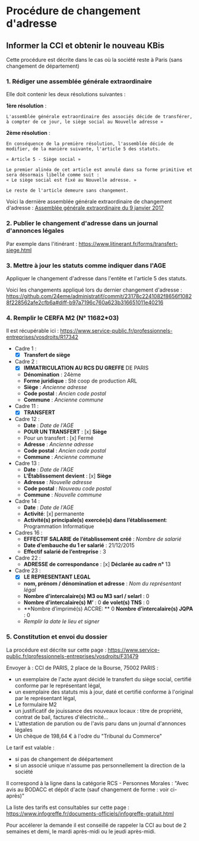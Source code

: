# Procédure de changement d'adresse

##  Informer la CCI et obtenir le nouveau KBis

Cette procédure est décrite dans le cas où la société reste à Paris (sans changement de département)

### 1. Rédiger une assemblée générale extraordinaire

Elle doit contenir les deux résolutions suivantes :

**1ère résolution** :

    L'assemblée générale extraordinaire des associés décide de transférer, à compter de ce jour, le siège social au Nouvelle adresse »

**2ème résolution** :

    En conséquence de la première résolution, l'assemblée décide de modifier, de la manière suivante, l'article 5 des statuts.

    « Article 5 - Siège social »

    Le premier alinéa de cet article est annulé dans sa forme primitive et sera désormais libellé comme suit :
    « Le siège social est fixé au Nouvelle adresse. »

    Le reste de l'article demeure sans changement.

Voici la dernière assemblée générale extraordinaire de changement d'adresse : [Assemblée générale extraordinaire du 9 janvier 2017](https://github.com/24eme/administratif/blob/master/20170109_assemblee_generale_extraordinaire.md)


### 2. Publier le changement d'adresse dans un journal d'annonces légales

Par exemple dans l'itinérant : https://www.litinerant.fr/forms/transfert-siege.html

### 3. Mettre à jour les statuts comme indiquer dans l'AGE

Appliquer le changement d'adresse dans l'entête et l'article 5 des statuts.

Voici les changements appliqué lors du dernier changement d'adresse : https://github.com/24eme/administratif/commit/23178c2241082f8656f10828f228562afe2cfb6a#diff-b97a7196c760a623b316651011e40216

### 4. Remplir le CERFA M2 (N° 11682*03)

Il est récupérable ici : https://www.service-public.fr/professionnels-entreprises/vosdroits/R17342

* Cadre 1 :
    * [x] **Transfert de siège**
* Cadre 2 :
    * [x] **IMMATRICULATION AU RCS DU GREFFE** DE PARIS
    * **Dénomination** : 24ème
    * **Forme juridique** : Sté coop de production ARL
    * **Siège** : *Ancienne adresse*
    * **Code postal** : *Ancien code postal*
    * **Commune** : *Ancienne commune*
* Cadre 11 :
    * [x] **TRANSFERT**
* Cadre 12 :
    * **Date** : *Date de l'AGE*
    * **POUR UN TRANSFERT** : [x] **Siège**
    * Pour un transfert : [x] Fermé
    * **Adresse** : *Ancienne adresse*
    * **Code postal** : *Ancien code postal*
    * **Commune** : *Ancienne commune*
* Cadre 13 :
    * **Date** : *Date de l'AGE*
    * **L'Établissement devient** : [x] **Siège**
    * **Adresse** : *Nouvelle adresse*
    * **Code postal** : *Nouveau code postal*
    * **Commune** : *Nouvelle commune*
* Cadre 14 :
    * **Date** : *Date de l'AGE*
    * **Activité**: [x] permanente
    * **Activité(s) principale(s) exercée(s) dans l’établissement**: Programmation Informatique
* Cadres 16 :
    * **EFFECTIF SALARIE de l’établissement créé** : *Nombre de salarié*
    * **Date d’embauche du 1 er salarié** : 21/12/2015
    * **Effectif salarié de l’entreprise** : 3
* Cadre 22 :
    * **ADRESSE de correspondance** : [x] **Déclarée au cadre n°** 13
* Cadre 23 :
    * [x] **LE REPRESENTANT LEGAL**
    * **nom, prénom / dénomination et adresse** : *Nom du représentant légal*
    * **Nombre d’intercalaire(s) M3 ou M3 sarl / selarl** : 0
    * **Nombre d’intercalaire(s) M’** : 0 **de volet(s) TNS** : 0
    * **Nombre d’imprimé(s) ACCRE: ** 0 **Nombre d’intercalaire(s) JQPA** : 0
    * *Remplir la date le lieu et signer*

### 5. Constitution et envoi du dossier

La procédure est décrite sur cette page : https://www.service-public.fr/professionnels-entreprises/vosdroits/F31479

Envoyer à : CCI de PARIS, 2 place de la Bourse, 75002 PARIS :

* un exemplaire de l'acte ayant décidé le transfert du siège social, certifié conforme par le représentant légal,
* un exemplaire des statuts mis à jour, daté et certifié conforme à l'original par le représentant légal,
* Le formulaire M2
* un justificatif de jouissance des nouveaux locaux : titre de propriété, contrat de bail, factures d'électricité...
* L'attestation de parution ou de l'avis paru dans un journal d'annonces légales
* Un chèque de 198,64 € à l'odre du "Tribunal du Commerce"

Le tarif est valable :
* si pas de changement de déépartement
* si un associé unique n'assume pas personnellement la direction de la société

Il correspond à la ligne dans la catégorie RCS - Personnes Morales : "Avec avis au BODACC et dépôt d'acte (sauf changement de forme : voir ci-après)"

La liste des tarifs est consultables sur cette page : https://www.infogreffe.fr/documents-officiels/infogreffe-gratuit.html

Pour accélerer la demande il est conseillé de rappeler la CCI au bout de 2 semaines et demi, le mardi après-midi ou le jeudi après-midi.
